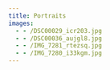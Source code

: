 ```yaml
---
title: Portraits
images:
  - - /DSC00029_icr203.jpg
  - - /DSC00036_aujgl8.jpg
  - - /IMG_7281_rtezsq.jpg
  - - /IMG_7280_i33kgm.jpg
---
```

